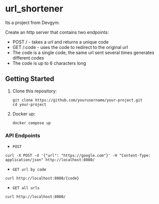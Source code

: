 # url_shortener

Its a project from Devgym.

Create an http server that contains two endpoints:
- POST / - takes a url and returns a unique code
- GET /:code - uses the code to redirect to the original url
- The code is a single code, the same url sent several times generates different codes
- The code is up to 6 characters long

## Getting Started

1. Clone this repository:

   ```
   git clone https://github.com/yourusername/your-project.git
   cd your-project
   ```

2. Docker up:

   ```
   docker compose up
   ```

### API Endpoints

- `POST`
```
curl -X POST -d '{"url": "https://google.com"}' -H "Content-Type: application/json" http://localhost:8080/
```

- `GET url by code`
```
curl http://localhost:8080/{code}
```

- `GET all urls`
```
curl http://localhost:8080/
```
